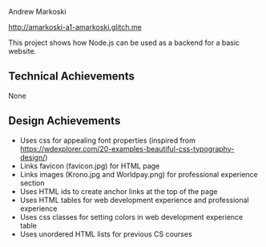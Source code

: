 Andrew Markoski

http://amarkoski-a1-amarkoski.glitch.me

This project shows how Node.js can be used as a backend for a basic website.

## Technical Achievements
None

## Design Achievements
- Uses css for appealing font properties (inspired from https://wdexplorer.com/20-examples-beautiful-css-typography-design/)
- Links favicon (favicon.jpg) for HTML page
- Links images (Krono.jpg and Worldpay.png) for professional experience section
- Uses HTML ids to create anchor links at the top of the page
- Uses HTML tables for web development experience and professional experience
- Uses css classes for setting colors in web development experience table
- Uses unordered HTML lists for previous CS courses

